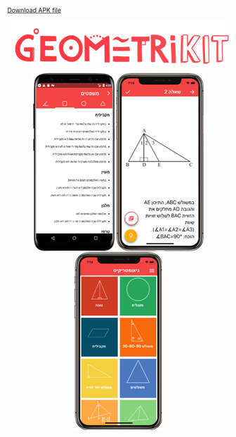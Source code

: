 [Download APK file](https://drive.google.com/open?id=1wflm_h9IFhIMgZib7P98D4XZ3Btcj3A1)
 <p align="center"> 
  <img src="mainlogo.png">
 </p>
  <p align="center"> 
  <img src="screenshot1.png">
  <img src="Picture2.png">
  <img src="Picture3.png">
 </p>

